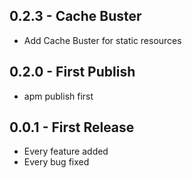 ## 0.2.3 - Cache Buster
* Add Cache Buster for static resources

## 0.2.0 - First Publish
* apm publish first

## 0.0.1 - First Release
* Every feature added
* Every bug fixed
